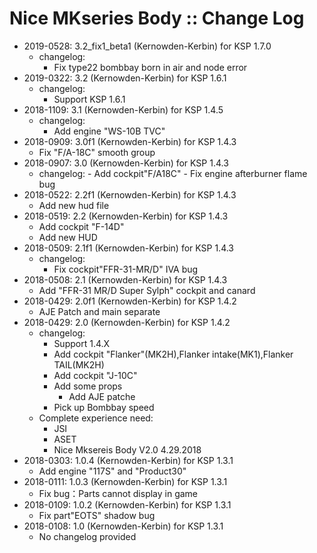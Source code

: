 # Nice MKseries Body :: Change Log

* 2019-0528: 3.2_fix1_beta1 (Kernowden-Kerbin) for KSP 1.7.0
	+ changelog:
		- Fix type22 bombbay born in air and node error
* 2019-0322: 3.2 (Kernowden-Kerbin) for KSP 1.6.1
	+ changelog:
		- Support KSP 1.6.1
* 2018-1109: 3.1 (Kernowden-Kerbin) for KSP 1.4.5
	+ changelog:
		- Add engine "WS-10B TVC"
* 2018-0909: 3.0f1 (Kernowden-Kerbin) for KSP 1.4.3
	+ Fix "F/A-18C" smooth group
* 2018-0907: 3.0 (Kernowden-Kerbin) for KSP 1.4.3
	+ changelog:
			- Add cockpit"F/A18C"
			- Fix engine afterburner flame bug
* 2018-0522: 2.2f1 (Kernowden-Kerbin) for KSP 1.4.3
	+ Add new hud file
* 2018-0519: 2.2 (Kernowden-Kerbin) for KSP 1.4.3
	+ Add cockpit "F-14D"
	+ Add new HUD
* 2018-0509: 2.1f1 (Kernowden-Kerbin) for KSP 1.4.3
	+ changelog:
		- Fix cockpit"FFR-31-MR/D" IVA bug
* 2018-0508: 2.1 (Kernowden-Kerbin) for KSP 1.4.3
	+ Add "FFR-31 MR/D Super Sylph" cockpit and canard
* 2018-0429: 2.0f1 (Kernowden-Kerbin) for KSP 1.4.2
	+ AJE Patch and main separate
* 2018-0429: 2.0 (Kernowden-Kerbin) for KSP 1.4.2
	+ changelog:
		- Support 1.4.X
		- Add cockpit "Flanker"(MK2H),Flanker intake(MK1),Flanker TAIL(MK2H)
		- Add cockpit "J-10C"
		- Add some props
			- Add AJE patche
		- Pick up Bombbay speed
	+ Complete experience need:
		- JSI
		- ASET
		- Nice Mksereis Body V2.0    4.29.2018
* 2018-0303: 1.0.4 (Kernowden-Kerbin) for KSP 1.3.1
	+ Add  engine "117S" and "Product30"
* 2018-0111: 1.0.3 (Kernowden-Kerbin) for KSP 1.3.1
	+ Fix bug：Parts cannot display in game
* 2018-0109: 1.0.2 (Kernowden-Kerbin) for KSP 1.3.1
	+ Fix part"EOTS" shadow bug
* 2018-0108: 1.0 (Kernowden-Kerbin) for KSP 1.3.1
	+ No changelog provided
